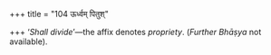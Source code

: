 +++
title = "104 ऊर्ध्वम् पितुश्"

+++
‘*Shall divide*’—the affix denotes *propriety*. (*Further Bhāṣya* not
available).


